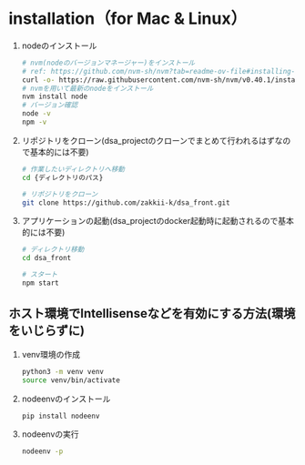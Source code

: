 # installation（for Mac & Linux）

1. nodeのインストール

   ```sh
   # nvm(nodeのバージョンマネージャー)をインストール
   # ref: https://github.com/nvm-sh/nvm?tab=readme-ov-file#installing-and-updating
   curl -o- https://raw.githubusercontent.com/nvm-sh/nvm/v0.40.1/install.sh | bash
   # nvmを用いて最新のnodeをインストール
   nvm install node
   # バージョン確認
   node -v
   npm -v
   ```

3. リポジトリをクローン(dsa_projectのクローンでまとめて行われるはずなので基本的には不要)
   ```sh
   # 作業したいディレクトリへ移動
   cd {ディレクトリのパス}

   # リポジトリをクローン
   git clone https://github.com/zakkii-k/dsa_front.git
   ```

4. アプリケーションの起動(dsa_projectのdocker起動時に起動されるので基本的には不要)
   ```sh
   # ディレクトリ移動
   cd dsa_front

   # スタート
   npm start
   ```

## ホスト環境でIntellisenseなどを有効にする方法(環境をいじらずに)
1. venv環境の作成
   ```sh
   python3 -m venv venv
   source venv/bin/activate
   ```
2. nodeenvのインストール
   ```sh
   pip install nodeenv
   ```
3. nodeenvの実行
   ```sh
   nodeenv -p
   ```
